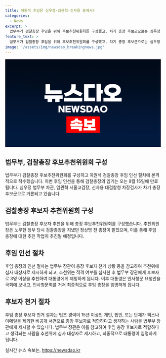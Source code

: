 ```yaml
---
title: 이원석 후임은 심우정·임관혁·신자용 중에서?
categories:
  - News
excerpt: >
  법무부가 검찰총장 후임을 위해 후보추천위원회를 구성했고, 차기 총장 후보군으로는 심우정 법무부 차관, 임관혁 서울고검장, 신자용 대검찰청 차장검사가 거론됐다. 총장 후보자는 15일까지 국민 천거를 받아 후보 3명 이상을 추천받고, 대통령에게 제청된 후 인사청문회를 거쳐 최종 임명된다.
feature_text: >
  법무부가 검찰총장 후임을 위해 후보추천위원회를 구성했고, 차기 총장 후보군으로는 심우정 법무부 차관, 임관혁 서울고검장, 신자용 대검찰청 차장검사가 거론됐다. 총장 후보자는 15일까지 국민 천거를 받아 후보 3명 이상을 추천받고, 대통령에게 제청된 후 인사청문회를 거쳐 최종 임명된다.
image: '/assets/img/newsdao_breakingnews.jpg'
---
```


<p><img src="/assets/img/newsdao_breakingnews.jpg" alt="ontimetimes 속보" /></p>

<h2 data-ke-size="size26">법무부, 검찰총장 후보추천위원회 구성</h2>

<p>법무부가 검찰총장 후보추천위원회를 구성하고 이원석 검찰총장 후임 인선 절차에 본격적으로 착수했습니다. 이번 후임 인선을 통해 검찰총장의 임기는 오는 9월 15일에 만료됩니다. 심우정 법무부 차관, 임관혁 서울고검장, 신자용 대검찰청 차장검사가 차기 총장 후보군으로 거론되고 있습니다.</p>

<h2 data-ke-size="size26">검찰총장 후보자 추천위원회 구성</h2>

<p>법무부는 검찰총장 후보자 추천을 위해 총장 후보추천위원회를 구성했습니다. 추천위원장은 노무현 정부 당시 검찰총장을 지냈던 정상명 전 총장이 맡았으며, 이를 통해 후임 총장에 대한 추천 작업이 추진될 예정입니다. </p>

<h2 data-ke-size="size26">후임 인선 절차</h2>

<p>후임 총장의 인선 절차는 법무부 장관이 총장 후보자 천거 상황 등을 참고하여 추천위에 심사 대상자로 제시하게 되고, 추천위는 적격 여부를 심사한 후 법무부 장관에게 후보자로 3명 이상을 추천하여 대통령에게 제청하게 됩니다. 이후 대통령은 인사청문 요청안을 국회에 보내고, 인사청문회를 거쳐 최종적으로 후임 총장을 임명하게 됩니다.</p>

<h2 data-ke-size="size26">후보자 천거 절차</h2>

<p>후임 총장 후보자 천거 절차는 법조 경력이 15년 이상인 개인, 법인, 또는 단체가 팩스나 이메일을 제외한 비공개 서면으로 총장 후보자로 적합하다고 생각하는 사람을 법무부 장관에게 제시할 수 있습니다. 법무부 장관은 이를 참고하여 후임 총장 후보자로 적합하다고 생각되는 사람을 추천위에 심사 대상자로 제시하고, 최종적으로 대통령이 임명하게 됩니다.</p>
실시간 뉴스 속보는, <a href="https://newsdao.kr" rel="dofollow">https://newsdao.kr</a>


